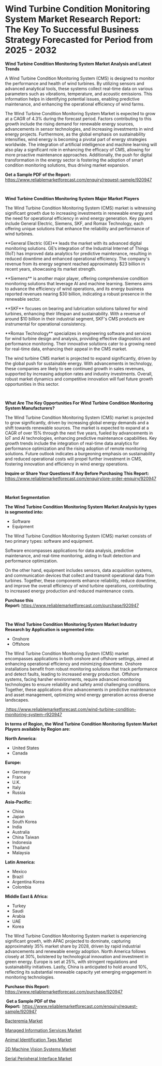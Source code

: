<p><h1>Wind Turbine Condition Monitoring System Market Research Report: The Key To Successful Business Strategy Forecasted for Period from 2025 - 2032</h1></p><p><strong>Wind Turbine Condition Monitoring System Market Analysis and Latest Trends</strong></p>
<p><p>A Wind Turbine Condition Monitoring System (CMS) is designed to monitor the performance and health of wind turbines. By utilizing sensors and advanced analytical tools, these systems collect real-time data on various parameters such as vibrations, temperature, and acoustic emissions. This information helps in identifying potential issues, enabling predictive maintenance, and enhancing the operational efficiency of wind farms.</p><p>The Wind Turbine Condition Monitoring System Market is expected to grow at a CAGR of 4.3% during the forecast period. Factors contributing to this growth include the rising demand for renewable energy sources, advancements in sensor technologies, and increasing investments in wind energy projects. Furthermore, as the global emphasis on sustainability intensifies, wind energy is becoming a pivotal part of energy strategies worldwide. The integration of artificial intelligence and machine learning will also play a significant role in enhancing the efficacy of CMS, allowing for more proactive maintenance approaches. Additionally, the push for digital transformation in the energy sector is fostering the adoption of smart condition monitoring solutions, thus driving market expansion.</p></p>
<p><strong>Get a Sample PDF of the Report:&nbsp;</strong> <a href="https://www.reliablemarketforecast.com/enquiry/request-sample/920947?utm_campaign=1169&utm_medium=2&utm_source=Github&utm_content=ia&utm_term=06032025&utm_id=wind-turbine-condition-monitoring-system">https://www.reliablemarketforecast.com/enquiry/request-sample/920947</a></p>
<p>&nbsp;</p>
<p><strong>Wind Turbine Condition Monitoring System Major Market Players</strong></p>
<p><p>The Wind Turbine Condition Monitoring System (CMS) market is witnessing significant growth due to increasing investments in renewable energy and the need for operational efficiency in wind energy generation. Key players include General Electric, Siemens, SKF, and Romax Technology, each offering unique solutions that enhance the reliability and performance of wind turbines.</p><p>**General Electric (GE)** leads the market with its advanced digital monitoring solutions. GE’s integration of the Industrial Internet of Things (IIoT) has improved data analytics for predictive maintenance, resulting in reduced downtime and enhanced operational efficiency. The company's revenue from its energy segment reached approximately $23 billion in recent years, showcasing its market strength.</p><p>**Siemens** is another major player, offering comprehensive condition monitoring solutions that leverage AI and machine learning. Siemens aims to advance the efficiency of wind operations, and its energy business reported revenues nearing $30 billion, indicating a robust presence in the renewable sector.</p><p>**SKF** focuses on bearing and lubrication solutions tailored for wind turbines, enhancing their lifespan and sustainability. With a revenue of around $10 billion in their industrial segment, SKF's CMS products are instrumental for operational consistency.</p><p>**Romax Technology** specializes in engineering software and services for wind turbine design and analysis, providing effective diagnostics and performance monitoring. Their innovative solutions cater to a growing need for real-time data, enhancing their appeal in the CMS market.</p><p>The wind turbine CMS market is projected to expand significantly, driven by the global push for sustainable energy. With advancements in technology, these companies are likely to see continued growth in sales revenues, supported by increasing adoption rates and industry investments. Overall, robust market dynamics and competitive innovation will fuel future growth opportunities in this sector.</p></p>
<p>&nbsp;</p>
<p><strong>What Are The Key Opportunities For Wind Turbine Condition Monitoring System Manufacturers?</strong></p>
<p><p>The Wind Turbine Condition Monitoring System (CMS) market is projected to grow significantly, driven by increasing global energy demands and a shift towards renewable sources. The market is expected to expand at a CAGR of over 15% through the next five years, fueled by advancements in IoT and AI technologies, enhancing predictive maintenance capabilities. Key growth trends include the integration of real-time data analytics for performance optimization and the rising adoption of remote monitoring solutions. Future outlook indicates a burgeoning emphasis on sustainability and reduced operational costs will propel further investment in CMS, fostering innovation and efficiency in wind energy operations.</p></p>
<p><strong>Inquire or Share Your Questions If Any Before Purchasing This Report:</strong> <a href="https://www.reliablemarketforecast.com/enquiry/pre-order-enquiry/920947?utm_campaign=1169&utm_medium=2&utm_source=Github&utm_content=ia&utm_term=06032025&utm_id=wind-turbine-condition-monitoring-system">https://www.reliablemarketforecast.com/enquiry/pre-order-enquiry/920947</a></p>
<p>&nbsp;</p>
<p><strong>Market Segmentation</strong></p>
<p><strong>The Wind Turbine Condition Monitoring System Market Analysis by types is segmented into:</strong></p>
<p><ul><li>Software</li><li>Equipment</li></ul></p>
<p><p>The Wind Turbine Condition Monitoring System (CMS) market consists of two primary types: software and equipment. </p><p>Software encompasses applications for data analysis, predictive maintenance, and real-time monitoring, aiding in fault detection and performance optimization. </p><p>On the other hand, equipment includes sensors, data acquisition systems, and communication devices that collect and transmit operational data from turbines. Together, these components enhance reliability, reduce downtime, and improve the overall efficiency of wind turbine operations, contributing to increased energy production and reduced maintenance costs.</p></p>
<p><strong>Purchase this Report:&nbsp;</strong><a href="https://www.reliablemarketforecast.com/purchase/920947?utm_campaign=1169&utm_medium=2&utm_source=Github&utm_content=ia&utm_term=06032025&utm_id=wind-turbine-condition-monitoring-system">https://www.reliablemarketforecast.com/purchase/920947</a></p>
<p>&nbsp;</p>
<p><strong>The Wind Turbine Condition Monitoring System Market Industry Research by Application is segmented into:</strong></p>
<p><ul><li>Onshore</li><li>Offshore</li></ul></p>
<p><p>The Wind Turbine Condition Monitoring System (CMS) market encompasses applications in both onshore and offshore settings, aimed at enhancing operational efficiency and minimizing downtime. Onshore installations benefit from robust monitoring solutions that track performance and detect faults, leading to increased energy production. Offshore systems, facing harsher environments, require advanced monitoring technologies to ensure reliability and safety amid challenging conditions. Together, these applications drive advancements in predictive maintenance and asset management, optimizing wind energy generation across diverse landscapes.</p></p>
<p><a href="https://www.reliablemarketforecast.com/wind-turbine-condition-monitoring-system-r920947?utm_campaign=1169&utm_medium=2&utm_source=Github&utm_content=ia&utm_term=06032025&utm_id=wind-turbine-condition-monitoring-system">&nbsp;https://www.reliablemarketforecast.com/wind-turbine-condition-monitoring-system-r920947</a></p>
<p><strong>In terms of Region, the Wind Turbine Condition Monitoring System Market Players available by Region are:</strong></p>
<p>
    <p> <strong> North America: </strong>
        <ul>
            <li>United States</li>
            <li>Canada</li>
        </ul>
        </p> 
    <p> <strong> Europe: </strong>
        <ul>
            <li>Germany</li>
            <li>France</li>
            <li>U.K.</li>
            <li>Italy</li>
            <li>Russia</li>
        </ul>
        </p> 
    <p> <strong> Asia-Pacific: </strong>
        <ul>
            <li>China</li>
            <li>Japan</li>
            <li>South Korea</li>
            <li>India</li>
            <li>Australia</li>
            <li>China Taiwan</li>
            <li>Indonesia</li>
            <li>Thailand</li>
            <li>Malaysia</li>
        </ul>
        </p> 
    <p> <strong> Latin America: </strong>
        <ul>
            <li>Mexico</li>
            <li>Brazil</li>
            <li>Argentina Korea</li>
            <li>Colombia</li>
        </ul>
        </p> 
    <p> <strong> Middle East & Africa: </strong>
        <ul>
            <li>Turkey</li>
            <li>Saudi</li>
            <li>Arabia</li>
            <li>UAE</li>
            <li>Korea</li>
        </ul>
    </p>
    </p>
<p><p>The Wind Turbine Condition Monitoring System market is experiencing significant growth, with APAC projected to dominate, capturing approximately 35% market share by 2028, driven by rapid industrial advancements and renewable energy adoption. North America follows closely at 30%, bolstered by technological innovation and investment in green energy. Europe is set at 25%, with stringent regulations and sustainability initiatives. Lastly, China is anticipated to hold around 10%, reflecting its substantial renewable capacity yet emerging engagement in monitoring technologies.</p></p>
<p><strong>Purchase this Report: </strong><a href="https://www.reliablemarketforecast.com/purchase/920947?utm_campaign=1169&utm_medium=2&utm_source=Github&utm_content=ia&utm_term=06032025&utm_id=wind-turbine-condition-monitoring-system">https://www.reliablemarketforecast.com/purchase/920947</a></p>
<p>&nbsp;<strong>Get a Sample PDF of the Report:&nbsp;&nbsp;</strong><a href="https://www.reliablemarketforecast.com/enquiry/request-sample/920947?utm_campaign=1169&utm_medium=2&utm_source=Github&utm_content=ia&utm_term=06032025&utm_id=wind-turbine-condition-monitoring-system">https://www.reliablemarketforecast.com/enquiry/request-sample/920947</a></p>
<p><strong></strong></p>
<p><p><a href="https://github.com/clemmheisefy/Market-Research-Report-List-1/blob/main/bacteremia-market.md?utm_campaign=1169&utm_medium=2&utm_source=Github&utm_content=ia&utm_term=06032025&utm_id=wind-turbine-condition-monitoring-system">Bacteremia Market</a></p><p><a href="https://github.com/furnoirons9e/Market-Research-Report-List-1/blob/main/managed-information-services-market.md?utm_campaign=1169&utm_medium=2&utm_source=Github&utm_content=ia&utm_term=06032025&utm_id=wind-turbine-condition-monitoring-system">Managed Information Services Market</a></p><p><a href="https://github.com/laverkyllozc/Market-Research-Report-List-1/blob/main/animal-identification-tags-market.md?utm_campaign=1169&utm_medium=2&utm_source=Github&utm_content=ia&utm_term=06032025&utm_id=wind-turbine-condition-monitoring-system">Animal Identification Tags Market</a></p><p><a href="https://github.com/puttslukis59/Market-Research-Report-List-1/blob/main/2d-machine-vision-systems-market.md?utm_campaign=1169&utm_medium=2&utm_source=Github&utm_content=ia&utm_term=06032025&utm_id=wind-turbine-condition-monitoring-system">2D Machine Vision Systems Market</a></p><p><a href="https://github.com/lontohhikma/Market-Research-Report-List-1/blob/main/serial-peripheral-interface-market.md?utm_campaign=1169&utm_medium=2&utm_source=Github&utm_content=ia&utm_term=06032025&utm_id=wind-turbine-condition-monitoring-system">Serial Peripheral Interface Market</a></p></p>